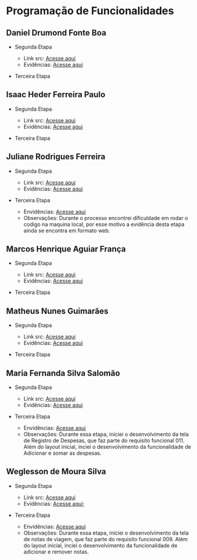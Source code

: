 # Programação de Funcionalidades

## Daniel Drumond Fonte Boa

- Segunda Etapa

  - Link src: [Acesse aqui](../src/Daniel)
  - Evidências: [Acesse aqui](./img/proof-of-execution-daniel.png)

- Terceira Etapa

## Isaac Heder Ferreira Paulo

- Segunda Etapa

  - Link src: [Acesse aqui](../src/teste-expo-isaac)
  - Evidências: [Acesse aqui](./img/teste-expo-isaac.png)

- Terceira Etapa

## Juliane Rodrigues Ferreira

- Segunda Etapa

  - Link src: [Acesse aqui](../src/juliane/app-componentes/app-componentes/)
  - Evidências: [Acesse aqui](./img/expo%20juliane.png)

- Terceira Etapa
  - Envidências: [Acesse aqui](./img/evid_notas_transporte.png)
  - Observações: Durante o processo encontrei dificuldade em rodar o codigo na maquina local, por esse motivo a evidência desta etapa ainda se encontra em formato web.

## Marcos Henrique Aguiar França

- Segunda Etapa

  - Link src: [Acesse aqui](../src/etapa-2/marcos/)
  - Evidências: [Acesse aqui](./img/teste-expo-marcos.png)

- Terceira Etapa

## Matheus Nunes Guimarães

- Segunda Etapa

  - Link src: [Acesse aqui](../src/matheus/mthProject)
  - Evidências: [Acesse aqui](./matheus/evidencia/evidencia-mth.jpg)

- Terceira Etapa

## Maria Fernanda Silva Salomão

- Segunda Etapa

  - Link src: [Acesse aqui](../src/maria/app-expo/app-expo)
  - Evidências: [Acesse aqui](./img/projeto-expo-maria-fernanda.png)

- Terceira Etapa
  - Envidências: [Acesse aqui](https://youtu.be/bV8LSNVcBBs?feature=shared)
  - Observações: Durante essa etapa, iniciei o desenvolvimento da tela de Registro de Despesas, que faz parte do requisito funcional 011. Além do layout inicial, inciei o desenvolvimento da funcionalidade de Adicionar e somar as despesas.

## Weglesson de Moura Silva

- Segunda Etapa

  - Link src: [Acesse aqui](../src/weglesson/WeglessonProject)
  - Evidências: [Acesse aqui](https://youtu.be/74XHptVfHRQ);

- Terceira Etapa
  - Envidências: [Acesse aqui](https://youtu.be/5rUu4EZr-zc)
  - Observações: Durante essa etapa, iniciei o desenvolvimento da tela de notas de viagem, que faz parte do requisito funcional 009. Além do layout inicial, inciei o desenvolvimento da funcionalidade de adicionar e remover notas.
